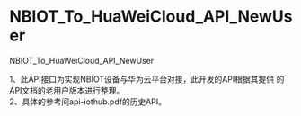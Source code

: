 # NBIOT_To_HuaWeiCloud_API_NewUser   
NBIOT_To_HuaWeiCloud_API_NewUser             
                                
1、此API接口为实现NBIOT设备与华为云平台对接，此开发的API根据其提供 
   的API文档的老用户版本进行整理。                                         
2、具体的参考间api-iothub.pdf的历史API。   
   
   
              

    
     
  
      
                                          
                                   
   
